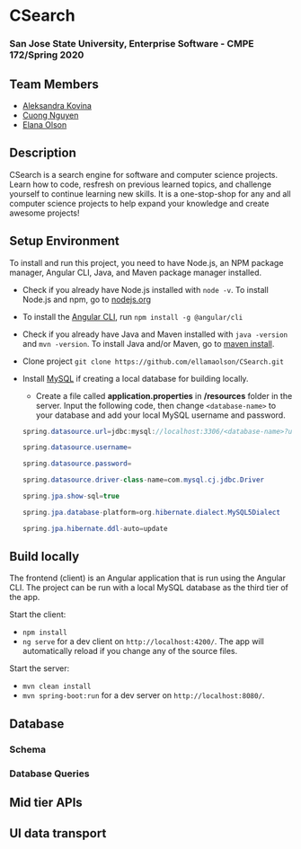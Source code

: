 # CSearch

### San Jose State University, Enterprise Software - CMPE 172/Spring 2020

## Team Members

- [Aleksandra Kovina](https://github.com/Sashanity)
- [Cuong Nguyen](https://github.com/calvinqc)
- [Elana Olson](https://github.com/ellamaolson)

## Description

CSearch is a search engine for software and computer science projects. Learn how to code, resfresh on previous learned topics, and challenge yourself to continue learning new skills. It is a one-stop-shop for any and all computer science projects to help expand your knowledge and create awesome projects!

## Setup Environment

To install and run this project, you need to have Node.js, an NPM package manager, Angular CLI, Java, and Maven package manager installed.

- Check if you already have Node.js installed with `node -v`. To install Node.js and npm, go to [nodejs.org](https://nodejs.org/)
- To install the [Angular CLI](https://github.com/angular/angular-cli), run `npm install -g @angular/cli`
- Check if you already have Java and Maven installed with `java -version` and `mvn -version`. To install Java and/or Maven, go to [maven install](https://www.baeldung.com/install-maven-on-windows-linux-mac).
- Clone project `git clone https://github.com/ellamaolson/CSearch.git`
- Install [MySQL](https://dev.mysql.com/doc/refman/8.0/en/installing.html) if creating a local database for building locally.

  - Create a file called **application.properties** in **/resources** folder in the server. Input the following code, then change `<database-name>` to your database and add your local MySQL username and password.

  ```java
  spring.datasource.url=jdbc:mysql://localhost:3306/<database-name>?useUnicode=true&useJDBCCompliantTimezoneShift=true&useLegacyDatetimeCode=false&serverTimezone=UTC

  spring.datasource.username=

  spring.datasource.password=

  spring.datasource.driver-class-name=com.mysql.cj.jdbc.Driver

  spring.jpa.show-sql=true

  spring.jpa.database-platform=org.hibernate.dialect.MySQL5Dialect

  spring.jpa.hibernate.ddl-auto=update
  ```

## Build locally

The frontend (client) is an Angular application that is run using the Angular CLI. The project can be run with a local MySQL database as the third tier of the app.

Start the client:

- `npm install`
- `ng serve` for a dev client on `http://localhost:4200/`. The app will automatically reload if you change any of the source files.

Start the server:

- `mvn clean install`
- `mvn spring-boot:run` for a dev server on `http://localhost:8080/`.

## Database

### Schema

### Database Queries

## Mid tier APIs

## UI data transport
